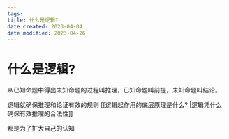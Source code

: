 ```yaml
---
tags:
title: 什么是逻辑?
date created: 2023-04-04
date modified: 2023-04-26
---
```


# 什么是逻辑?

从已知命题中得出未知命题的过程叫推理，已知命题叫前提，未知命题叫结论。

逻辑就确保推理和论证有效的规则 [[逻辑起作用的底层原理是什么? |逻辑凭什么确保有效推理的合法性]]

都是为了扩大自己的认知
